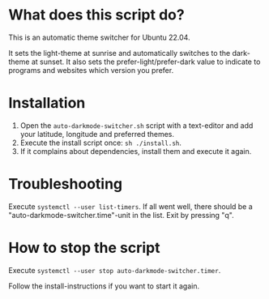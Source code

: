 # What does this script do?

This is an automatic theme switcher for Ubuntu 22.04.

It sets the light-theme at sunrise and automatically switches to the dark-theme at sunset.
It also sets the prefer-light/prefer-dark value to indicate to programs and websites which version you prefer.

# Installation

1. Open the `auto-darkmode-switcher.sh` script with a text-editor and add your latitude, longitude and preferred themes.
2. Execute the install script once: `sh ./install.sh`.
3. If it complains about dependencies, install them and execute it again.

# Troubleshooting

Execute `systemctl --user list-timers`. If all went well, there should be a "auto-darkmode-switcher.time"-unit in the list. Exit by pressing "q".

# How to stop the script

Execute `systemctl --user stop auto-darkmode-switcher.timer`.

Follow the install-instructions if you want to start it again.
